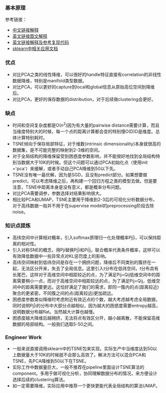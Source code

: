 
### 基本原理
参考链接：
- [中文链接解释](https://bindog.github.io/blog/2016/06/04/from-sne-to-tsne-to-largevis/)
- [英文链接图文解释](https://towardsdatascience.com/t-sne-clearly-explained-d84c537f53a)
- [英文链接解释及参考复现代码](https://nlml.github.io/in-raw-numpy/in-raw-numpy-t-sne/)
- [sklearn中相关应用文档](https://scikit-learn.org/stable/modules/generated/sklearn.manifold.TSNE.html)
### 优点
- 对比PCA之类的线性降维，可以很好的handle特征直接有correlation的非线性数据降维，特别是manifold类型数据。
- 对比PCA，可以更好的capture到local和global信息从原始高位空间到降维后。
- 对比PCA，更好的保存数据的distribution，对于后续做clustering会更好。
### 缺点
- 时间和空间复杂度都是O($n^2$)因为有大量的pairwise distance需要计算，而且当维度特别大的时候，每一个点的距离计算都会变的特别慢O(D)D是维度。总体计算特别耗时。
- TSNE倾向于保存局部特征，对于维数(intrinsic dimensionality)本身就很高的数据集，是不可能完整的映射到2-3维的空间。
- 对于全局结构的降维保留受到困惑度参数影响，并不能很好地找到全局结构特别当数据大于10K的时候。但这个问题可以通过PCA初始化点（使用init ='pca'）来缓解，或者手动自己PCA降维到50以下先。
- TSNE没有唯一最优解，因为是SGD，且没有predict部分。如果想要做predict，可以考虑降维之后，再构建一个回归方程之类的模型去做。但是要注意，TSNE中距离本身是没有意义，都是概率分布问题。
- 对比PCA需要调参，参数选择对结果影响很大。
- 相比较PCA和UMAP，TSNE主要用于降维到2-3后的可视化分析数据分布，对于高纬数据一般并不用于在supervise model的preprocessing阶段去除noise。
### 知识点提炼
- 高纬空间中计算相对概率，引入softmax原理归一化处理概率Pj|i，可以保持距离的相对性。
- 引入对称SNE的概念，用Pji替换Pj|i和Pi|j，联合概率代表条件概率，这样可以有效降低数据中一些异常点对KL惩罚度上的影响。
- 高纬空间映射到低纬空间是存在一个拥挤问题，降维后不同类别的簇挤在一起，无法区分开来，失去了全局信息。这里引入t分布在低纬空间，t分布具有长尾巴，这样对于高维空间中相距较近的点，为了满足Pij=Qij低维空间中的距离需要稍小一点，而对于高维空间中相距较远的点，为了满足Pij=Qij，低维空间中的距离需要更远。这恰好满足了我们的需求，即同一簇内的点(距离较近)聚合的更紧密，不同簇之间的点(距离较远)更加疏远。
- 困惑度参数类似降维时考虑附近有效近点的个数，越大考虑越考虑全局数据，同时说明Pj|i的分布中大部分点越相似，因为越大的困惑度需要entropy越高，说明数据分布越flat。当然越大计算也越慢。
- 困惑度越大降维后越拥挤，无法将点有效区分开，越小越离散，不能保留高维数据的局部结构。一般我们选取5-50之间。
### Engineer Work
- 一般来说直接调用sklearn中的TSNE包来实现。实际生产中当维度达到50以上数据量大于10K的时候就不会那么高效了。解决方法可以混合PCA和TSNE，先PCA降维到50以下在TSNE。
- 实际工作中数据量巨大，一般不推荐在pipeline里面设计TSNE算法的component。多用于做可视化分析，协同理解数据分布的情况，来方便设计选择后续的clustering算法。
- 如一定需要降维，实际应用中推荐一个更快更能代表全局结构的算法UMAP。
